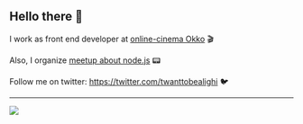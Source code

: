 ## Hello there 👋

I work as front end developer at [online-cinema Okko](https://okko.tv) 🎬

Also, I organize [meetup about node.js](https://nodeschool.io/spb) 📟

Follow me on twitter: https://twitter.com/twanttobealighi 🐦

***

![](https://github-readme-stats.vercel.app/api?username=iwanttobealight&show_icons=true)


